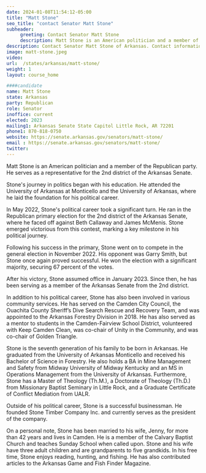 ```yaml
---
date: 2024-01-08T11:54:12-05:00
title: "Matt Stone"
seo_title: "contact Senator Matt Stone"
subheader:
     greeting: Contact Senator Matt Stone
     description: Matt Stone is an American politician and a member of the Republican party. He serves as a representative for the 2nd district of the Arkansas Senate. Stone's journey in politics began with his education. He attended the University of Arkansas at Monticello and the University of Arkansas, where he laid the foundation for his political career.
description: Contact Senator Matt Stone of Arkansas. Contact information for Matt Stone includes email address, phone number, and mailing address.
image: matt-stone.jpeg
video:
url:  /states/arkansas/matt-stone/
weight: 1
layout: course_home

####candidate
name: Matt Stone
state: Arkansas
party: Republican
role: Senator
inoffice: current
elected: 2023
mailing1: Arkansas Senate State Capitol Little Rock, AR 72201
phone1: 870-818-0750
website: https://senate.arkansas.gov/senators/matt-stone/
email : https://senate.arkansas.gov/senators/matt-stone/
twitter:
---
```


Matt Stone is an American politician and a member of the Republican party. He serves as a representative for the 2nd district of the Arkansas Senate.

Stone's journey in politics began with his education. He attended the University of Arkansas at Monticello and the University of Arkansas, where he laid the foundation for his political career.

In May 2022, Stone's political career took a significant turn. He ran in the Republican primary election for the 2nd district of the Arkansas Senate, where he faced off against Beth Callaway and James McMenis. Stone emerged victorious from this contest, marking a key milestone in his political journey.

Following his success in the primary, Stone went on to compete in the general election in November 2022. His opponent was Garry Smith, but Stone once again proved successful. He won the election with a significant majority, securing 67 percent of the votes.

After his victory, Stone assumed office in January 2023. Since then, he has been serving as a member of the Arkansas Senate from the 2nd district.

In addition to his political career, Stone has also been involved in various community services. He has served on the Camden City Council, the Ouachita County Sheriff’s Dive Search Rescue and Recovery Team, and was appointed to the Arkansas Forestry Division in 2018. He has also served as a mentor to students in the Camden-Fairview School District, volunteered with Keep Camden Clean, was co-chair of Unity in the Community, and was co-chair of Golden Triangle.

Stone is the seventh generation of his family to be born in Arkansas. He graduated from the University of Arkansas Monticello and received his Bachelor of Science in Forestry. He also holds a BA in Mine Management and Safety from Midway University of Midway Kentucky and an MS in Operations Management from the University of Arkansas. Furthermore, Stone has a Master of Theology (Th.M.), a Doctorate of Theology (Th.D.) from Missionary Baptist Seminary in Little Rock, and a Graduate Certificate of Conflict Mediation from UALR.

Outside of his political career, Stone is a successful businessman. He founded Stone Timber Company Inc. and currently serves as the president of the company.

On a personal note, Stone has been married to his wife, Jenny, for more than 42 years and lives in Camden. He is a member of the Calvary Baptist Church and teaches Sunday School when called upon. Stone and his wife have three adult children and are grandparents to five grandkids. In his free time, Stone enjoys reading, hunting, and fishing. He has also contributed articles to the Arkansas Game and Fish Finder Magazine.
